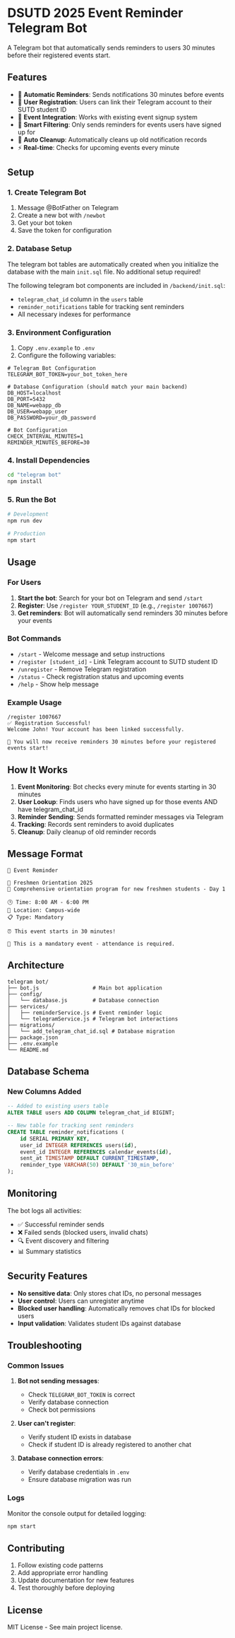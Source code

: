 # DSUTD 2025 Event Reminder Telegram Bot

A Telegram bot that automatically sends reminders to users 30 minutes before their registered events start.

## Features

- 🔔 **Automatic Reminders**: Sends notifications 30 minutes before events
- 👥 **User Registration**: Users can link their Telegram account to their SUTD student ID
- 📅 **Event Integration**: Works with existing event signup system
- 🎯 **Smart Filtering**: Only sends reminders for events users have signed up for
- 🧹 **Auto Cleanup**: Automatically cleans up old notification records
- ⚡ **Real-time**: Checks for upcoming events every minute

## Setup

### 1. Create Telegram Bot

1. Message @BotFather on Telegram
2. Create a new bot with `/newbot`
3. Get your bot token
4. Save the token for configuration

### 2. Database Setup

The telegram bot tables are automatically created when you initialize the database with the main `init.sql` file. No additional setup required!

The following telegram bot components are included in `/backend/init.sql`:
- `telegram_chat_id` column in the `users` table
- `reminder_notifications` table for tracking sent reminders
- All necessary indexes for performance

### 3. Environment Configuration

1. Copy `.env.example` to `.env`
2. Configure the following variables:

```env
# Telegram Bot Configuration
TELEGRAM_BOT_TOKEN=your_bot_token_here

# Database Configuration (should match your main backend)
DB_HOST=localhost
DB_PORT=5432
DB_NAME=webapp_db
DB_USER=webapp_user
DB_PASSWORD=your_db_password

# Bot Configuration
CHECK_INTERVAL_MINUTES=1
REMINDER_MINUTES_BEFORE=30
```

### 4. Install Dependencies

```bash
cd "telegram bot"
npm install
```

### 5. Run the Bot

```bash
# Development
npm run dev

# Production
npm start
```

## Usage

### For Users

1. **Start the bot**: Search for your bot on Telegram and send `/start`
2. **Register**: Use `/register YOUR_STUDENT_ID` (e.g., `/register 1007667`)
3. **Get reminders**: Bot will automatically send reminders 30 minutes before your events

### Bot Commands

- `/start` - Welcome message and setup instructions
- `/register [student_id]` - Link Telegram account to SUTD student ID
- `/unregister` - Remove Telegram registration
- `/status` - Check registration status and upcoming events
- `/help` - Show help message

### Example Usage

```
/register 1007667
✅ Registration Successful!
Welcome John! Your account has been linked successfully.

🔔 You will now receive reminders 30 minutes before your registered events start!
```

## How It Works

1. **Event Monitoring**: Bot checks every minute for events starting in 30 minutes
2. **User Lookup**: Finds users who have signed up for those events AND have telegram_chat_id
3. **Reminder Sending**: Sends formatted reminder messages via Telegram
4. **Tracking**: Records sent reminders to avoid duplicates
5. **Cleanup**: Daily cleanup of old reminder records

## Message Format

```
🔴 Event Reminder

📅 Freshmen Orientation 2025
📝 Comprehensive orientation program for new freshmen students - Day 1

🕒 Time: 8:00 AM - 6:00 PM
📍 Location: Campus-wide
📋 Type: Mandatory

⏰ This event starts in 30 minutes!

🚨 This is a mandatory event - attendance is required.
```

## Architecture

```
telegram bot/
├── bot.js                 # Main bot application
├── config/
│   └── database.js        # Database connection
├── services/
│   ├── reminderService.js # Event reminder logic
│   └── telegramService.js # Telegram bot interactions
├── migrations/
│   └── add_telegram_chat_id.sql # Database migration
├── package.json
├── .env.example
└── README.md
```

## Database Schema

### New Columns Added

```sql
-- Added to existing users table
ALTER TABLE users ADD COLUMN telegram_chat_id BIGINT;

-- New table for tracking sent reminders
CREATE TABLE reminder_notifications (
    id SERIAL PRIMARY KEY,
    user_id INTEGER REFERENCES users(id),
    event_id INTEGER REFERENCES calendar_events(id),
    sent_at TIMESTAMP DEFAULT CURRENT_TIMESTAMP,
    reminder_type VARCHAR(50) DEFAULT '30_min_before'
);
```

## Monitoring

The bot logs all activities:

- ✅ Successful reminder sends
- ❌ Failed sends (blocked users, invalid chats)
- 🔍 Event discovery and filtering
- 📊 Summary statistics

## Security Features

- **No sensitive data**: Only stores chat IDs, no personal messages
- **User control**: Users can unregister anytime
- **Blocked user handling**: Automatically removes chat IDs for blocked users
- **Input validation**: Validates student IDs against database

## Troubleshooting

### Common Issues

1. **Bot not sending messages**:
   - Check `TELEGRAM_BOT_TOKEN` is correct
   - Verify database connection
   - Check bot permissions

2. **User can't register**:
   - Verify student ID exists in database
   - Check if student ID is already registered to another chat

3. **Database connection errors**:
   - Verify database credentials in `.env`
   - Ensure database migration was run

### Logs

Monitor the console output for detailed logging:
```bash
npm start
```

## Contributing

1. Follow existing code patterns
2. Add appropriate error handling
3. Update documentation for new features
4. Test thoroughly before deploying

## License

MIT License - See main project license.